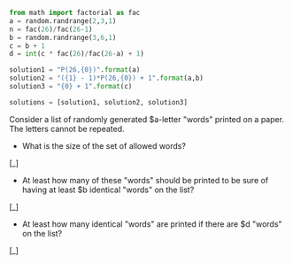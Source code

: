 ```python
from math import factorial as fac
a = random.randrange(2,3,1)
n = fac(26)/fac(26-1)
b = random.randrange(3,6,1)
c = b + 1
d = int(c * fac(26)/fac(26-a) + 1)

solution1 = "P(26,{0})".format(a)
solution2 = "({1} - 1)*P(26,{0}) + 1".format(a,b)
solution3 = "{0} + 1".format(c)

solutions = [solution1, solution2, solution3]
```

Consider a list of randomly generated $a-letter "words" printed on a paper. The letters cannot be repeated.

* What is the size of the set of allowed words?

[_]

* At least how many of these "words" should be printed to be sure of having at least $b identical "words" on the list?

[_]

* At least how many identical "words" are printed if there are $d "words" on the list?

[_]
